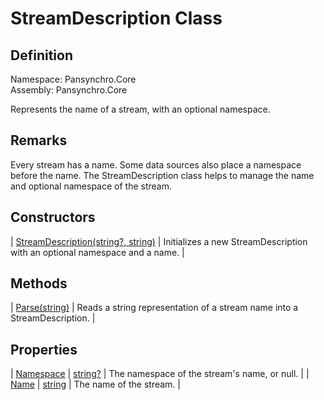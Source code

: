 # StreamDescription Class

## Definition

Namespace: Pansynchro.Core<BR>
Assembly: Pansynchro.Core

Represents the name of a stream, with an optional namespace.

## Remarks

Every stream has a name.  Some data sources also place a namespace before the name.  The StreamDescription class helps to manage the name and optional namespace of the stream.

## Constructors

| [StreamDescription(string?, string)](Pansynchro.Core.StreamDescription.ctor.html) | Initializes a new StreamDescription with an optional namespace and a name. |

## Methods

| [Parse(string)](Pansynchro.Core.StreamDescription.Parse.html) | Reads a string representation of a stream name into a StreamDescription. |

## Properties

| [Namespace](Pansynchro.Core.StreamDescription.Namespace.html) | [string?](https://docs.microsoft.com/en-us/dotnet/api/system.string) | The namespace of the stream's name, or null. |
| [Name](Pansynchro.Core.StreamDescription.Name.html) | [string](https://docs.microsoft.com/en-us/dotnet/api/system.string) | The name of the stream. |